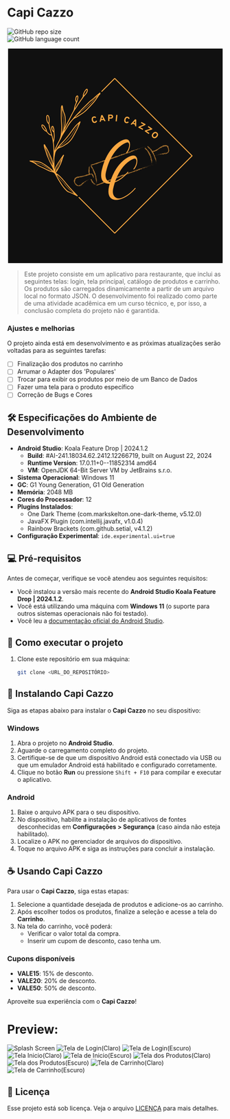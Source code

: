 
# Capi Cazzo

![GitHub repo size](https://img.shields.io/github/repo-size/DelValle0012/Capi-Cazzo?style=for-the-badge)  
![GitHub language count](https://img.shields.io/github/languages/count/DelValle0012/Capi-Cazzo?style=for-the-badge)  


<div align="center">
  <img src="imagens/logo.png" alt="Logo Capi Cazzo">
</div>


> Este projeto consiste em um aplicativo para restaurante, que inclui as seguintes telas: login, tela principal, catálogo de produtos e carrinho. Os produtos são carregados dinamicamente a partir de um arquivo local no formato JSON. O desenvolvimento foi realizado como parte de uma atividade acadêmica em um curso técnico, e, por isso, a conclusão completa do projeto não é garantida.

### Ajustes e melhorias

O projeto ainda está em desenvolvimento e as próximas atualizações serão voltadas para as seguintes tarefas:

- [ ] Finalização dos produtos no carrinho
- [ ] Arrumar o Adapter dos 'Populares'
- [ ] Trocar para exibir os produtos por meio de um Banco de Dados
- [ ] Fazer uma tela para o produto específico
- [ ] Correção de Bugs e Cores

## 🛠️ Especificações do Ambiente de Desenvolvimento

- **Android Studio**: Koala Feature Drop | 2024.1.2  
  - **Build**: #AI-241.18034.62.2412.12266719, built on August 22, 2024  
  - **Runtime Version**: 17.0.11+0--11852314 amd64  
  - **VM**: OpenJDK 64-Bit Server VM by JetBrains s.r.o.  
- **Sistema Operacional**: Windows 11  
- **GC**: G1 Young Generation, G1 Old Generation  
- **Memória**: 2048 MB  
- **Cores do Processador**: 12  
- **Plugins Instalados**:  
  - One Dark Theme (com.markskelton.one-dark-theme, v5.12.0)  
  - JavaFX Plugin (com.intellij.javafx, v1.0.4)  
  - Rainbow Brackets (com.github.setial, v4.1.2)  
- **Configuração Experimental**: `ide.experimental.ui=true`  

## 💻 Pré-requisitos

Antes de começar, verifique se você atendeu aos seguintes requisitos:  

- Você instalou a versão mais recente do **Android Studio Koala Feature Drop | 2024.1.2**.  
- Você está utilizando uma máquina com **Windows 11** (o suporte para outros sistemas operacionais não foi testado).  
- Você leu a [documentação oficial do Android Studio](https://developer.android.com/studio).  

## 🚀 Como executar o projeto

1. Clone este repositório em sua máquina:  
   ```bash
   git clone <URL_DO_REPOSITÓRIO>

## 🚀 Instalando Capi Cazzo  

Siga as etapas abaixo para instalar o **Capi Cazzo** no seu dispositivo:  

### Windows  
1. Abra o projeto no **Android Studio**.  
2. Aguarde o carregamento completo do projeto.  
3. Certifique-se de que um dispositivo Android está conectado via USB ou que um emulador Android está habilitado e configurado corretamente.  
4. Clique no botão **Run** ou pressione `Shift + F10` para compilar e executar o aplicativo.  

### Android  
1. Baixe o arquivo APK para o seu dispositivo.  
2. No dispositivo, habilite a instalação de aplicativos de fontes desconhecidas em **Configurações > Segurança** (caso ainda não esteja habilitado).  
3. Localize o APK no gerenciador de arquivos do dispositivo.  
4. Toque no arquivo APK e siga as instruções para concluir a instalação.  


## ☕ Usando Capi Cazzo  

Para usar o **Capi Cazzo**, siga estas etapas:  

1. Selecione a quantidade desejada de produtos e adicione-os ao carrinho.  
2. Após escolher todos os produtos, finalize a seleção e acesse a tela do **Carrinho**.  
3. Na tela do carrinho, você poderá:  
   - Verificar o valor total da compra.  
   - Inserir um cupom de desconto, caso tenha um.  

### Cupons disponíveis  
- **VALE15**: 15% de desconto.  
- **VALE20**: 20% de desconto.  
- **VALE50**: 50% de desconto.  

Aproveite sua experiência com o **Capi Cazzo**!  




# Preview:
<img src="https://github.com/DelValle0012/Capi-Cazzo/blob/main/imagens/logo.png" alt="Splash Screen" width="98" height="200" /> <img src="https://github.com/DelValle0012/Capi-Cazzo/blob/main/imagens/telaLoginWhite.png.jpg" alt="Tela de Login(Claro)" width="100" height="200" /> 
<img src="https://github.com/DelValle0012/Capi-Cazzo/blob/main/imagens/telaLoginDark.png.jpg" alt="Tela de Login(Escuro)" width="100" height="200" /> 
<img src="https://github.com/DelValle0012/Capi-Cazzo/blob/main/imagens/TelaPrincipalWhite.jpg" alt="Tela Inicio(Claro)" width="100" height="200" /> 
<img src="https://github.com/DelValle0012/Capi-Cazzo/blob/main/imagens/telaPrincipalDark.jpg" alt="Tela de Inicio(Escuro)" width="100" height="200" /> 
<img src="https://github.com/DelValle0012/Capi-Cazzo/blob/main/imagens/produtosWhite.jpg" alt="Tela dos Produtos(Claro)" width="100" height="200" /> 
<img src="https://github.com/DelValle0012/Capi-Cazzo/blob/main/imagens/produtosDark.jpg" alt="Tela dos Produtos(Escuro)" width="100" height="200" /> 
<img src="https://github.com/DelValle0012/Capi-Cazzo/blob/main/imagens/CarrinhoWhite.jpg" alt="Tela de Carrinho(Claro)" width="100" height="200" />
<img src="https://github.com/DelValle0012/Capi-Cazzo/blob/main/imagens/CarrinhoDark.jpg" alt="Tela de Carrinho(Escuro)" width="100" height="200" /> 

## 📝 Licença

Esse projeto está sob licença. Veja o arquivo [LICENÇA](LICENSE.md) para mais detalhes.
